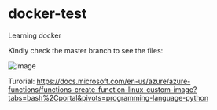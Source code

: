 # docker-test
Learning docker

Kindly check the master branch to see the files:

![image](https://user-images.githubusercontent.com/45227826/129243425-eaae9bb1-6825-45c8-be55-361080bec20f.png)

Turorial: https://docs.microsoft.com/en-us/azure/azure-functions/functions-create-function-linux-custom-image?tabs=bash%2Cportal&pivots=programming-language-python
